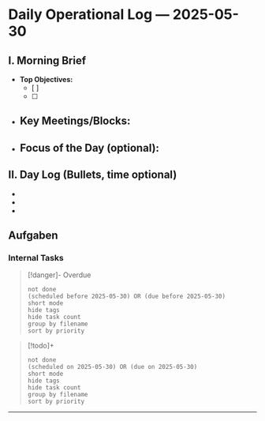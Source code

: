 
# Daily Operational Log — 2025-05-30

## I. Morning Brief

- **Top Objectives:**
  - [ ]
  - [ ]
- **Key Meetings/Blocks:**
  -
- **Focus of the Day (optional):**
  -

## II. Day Log (Bullets, time optional)

-
-
-

## Aufgaben

### Internal Tasks

> [!danger]- Overdue
>```tasks
>not done
>(scheduled before 2025-05-30) OR (due before 2025-05-30)
>short mode
>hide tags
>hide task count
>group by filename
>sort by priority
>```

> [!todo]+
>```tasks
>not done
>(scheduled on 2025-05-30) OR (due on 2025-05-30)
>short mode
>hide tags
>hide task count
>group by filename
>sort by priority
>```

---
